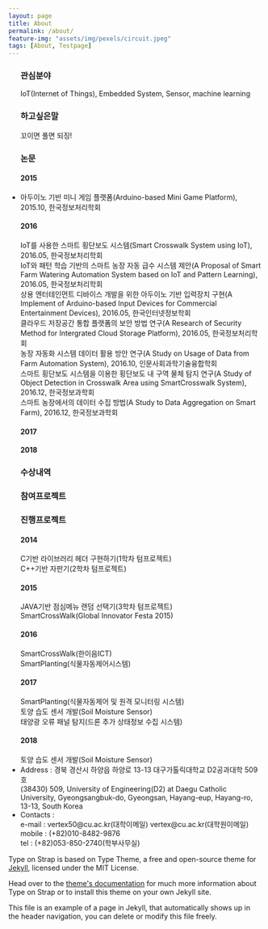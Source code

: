 ```yaml
---
layout: page
title: About
permalink: /about/
feature-img: "assets/img/pexels/circuit.jpeg"
tags: [About, Testpage]
---
```


<ul>
 <h3>관심분야</h3>
IoT(Internet of Things), Embedded System, Sensor, machine learning

<h3>하고싶은말</h3>
꼬이면 풀면 되징!
<h3>논문</h3>
<h4>2015</h4>
<li>아두이노 기반 미니 게임 플랫폼(Arduino-based Mini Game Platform), 2015.10, 한국정보처리학회<br/></li>
<h4>2016</h4>
IoT를 사용한 스마트 횡단보도 시스템(Smart Crosswalk System using IoT), 2016.05, 한국정보처리학회<br/>
IoT와 패턴 학습 기반의 스마트 농장 자동 급수 시스템 제안(A Proposal of Smart Farm Watering Automation System based on IoT and Pattern Learning), 2016.05, 한국정보처리학회<br/>
상용 엔터테인먼트 디바이스 개발을 위한 아두이노 기반 입력장치 구현(A Implement of Arduino-based Input Devices for Commercial Entertainment Devices), 2016.05, 한국인터넷정보학회<br/>
클라우드 저장공간 통합 플랫폼의 보안 방법 연구(A Research of Security Method for Intergrated Cloud Storage Platform), 2016.05, 한국정보처리학회<br/>농장 자동화 시스템 데이터 활용 방안 연구(A Study on Usage of Data from Farm Automation System), 2016.10, 인문사회과학기술융합학회<br/>스마트 횡단보도 시스템을 이용한 횡단보도 내 구역 물체 탐지 연구(A Study of Object Detection in Crosswalk Area using SmartCrosswalk System), 2016.12, 한국정보과학회<br/>스마트 농장에서의 데이터 수집 방법(A Study to Data Aggregation on Smart Farm), 2016.12, 한국정보과학회<br/>
<h4>2017</h4>
<h4>2018</h4>
<h3>수상내역</h3>

<h3>참여프로젝트</h3>

<h3>진행프로젝트</h3>

<h4>2014</h4>
C기반 라이브러리 헤더 구현하기(1학차 텀프로젝트)<br/>C++기반 자판기(2학차 텀프로젝트)
<h4>2015</h4> 
JAVA기반 점심메뉴 랜덤 선택기(3학차 텀프로젝트)<br/>SmartCrossWalk(Global Innovator Festa 2015)
<h4>2016</h4> 
SmartCrossWalk(한이음ICT)<br/>SmartPlanting(식물자동제어시스템)
<h4>2017</h4>
SmartPlanting(식물자동제어 및 원격 모니터링 시스템)<br/>토양 습도 센서 개발(Soil Moisture Sensor)<br/>태양광 오류 패널 탐지(드론 추가 상태정보 수집 시스템)
<h4>2018</h4>
토양 습도 센서 개발(Soil Moisture Sensor)

 <li>Address : 경북 경산시 하양읍 하양로 13-13 대구가톨릭대학교 D2공과대학 509호<br/>(38430) 509, University of Engineering(D2) at Daegu Catholic University, Gyeongsangbuk-do, Gyeongsan, Hayang-eup, Hayang-ro, 13-13, South Korea</li>
 <li>Contacts : </li>
e-mail : vertex50@cu.ac.kr(대학이메일) vertex@cu.ac.kr(대학원이메일)<br/>
mobile : (+82)010-8482-9876 <br/>
tel : (+82)053-850-2740(학부사무실)<br/>
 </ul>

Type on  Strap is based on Type Theme, a free and open-source theme for [Jekyll](http://jekyllrb.com/), licensed under the MIT License.

Head over to the [theme's documentation](https://github.io/sylhare/Type-on-Strap) for much more information about Type on Strap or to install this theme on your own Jekyll site.

This file is an example of a page in Jekyll, that automatically shows up in the header navigation, you can delete or modify this file freely.
 
